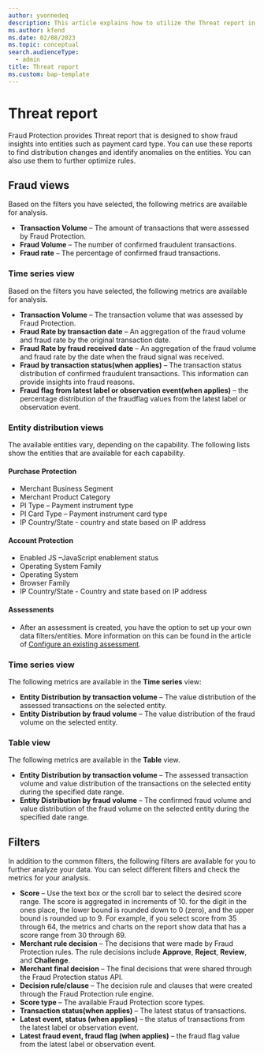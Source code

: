 ```yaml
---
author: yvonnedeq
description: This article explains how to utilize the Threat report in Microsoft Dynamics 365 Fraud Protection.
ms.author: kfend
ms.date: 02/08/2023
ms.topic: conceptual
search.audienceType:
  - admin
title: Threat report
ms.custom: bap-template
---
```


# Threat report

Fraud Protection provides Threat report that is designed to show fraud insights into entities such as payment card type. You can use these reports to find distribution changes and identify anomalies on the entities. You can also use them to further optimize rules.

## Fraud views
Based on the filters you have selected, the following metrics are available for analysis.

- **Transaction Volume** – The amount of transactions that were assessed by Fraud Protection.
- **Fraud Volume** – The number of confirmed fraudulent transactions.
- **Fraud rate** – The percentage of confirmed fraud transactions.

### Time series view 
Based on the filters you have selected, the following metrics are available for analysis.

- **Transaction Volume** – The transaction volume that was assessed by Fraud Protection.
- **Fraud Rate by transaction date** – An aggregation of the fraud volume and fraud rate by the original transaction date.
- **Fraud Rate by fraud received date** – An aggregation of the fraud volume and fraud rate by the date when the fraud signal was received.
- **Fraud by transaction status(when applies)** – The transaction status distribution of confirmed fraudulent transactions. This information can provide insights into fraud reasons.
- **Fraud flag from latest label or observation event(when applies)** – the percentage distribution of the fraudflag values from the latest label or observation event.  

### Entity distribution views
The available entities vary, depending on the capability. The following lists show the entities that are available for each capability.

#### Purchase Protection

- Merchant Business Segment
- Merchant Product Category
- PI Type – Payment instrument type
- PI Card Type – Payment instrument card type
- IP Country/State - country and state based on IP address

#### Account Protection
- Enabled JS –JavaScript enablement status
- Operating System Family
- Operating System
- Browser Family
- IP Country/State - Country and state based on IP address

#### Assessments
- After an assessment is created, you have the option to set up your own data filters/entities. More information on this can be found in the article of [Configure an existing assessment](assessment-configure-existing.md).

### Time series view
The following metrics are available in the **Time series** view:

- **Entity Distribution by transaction volume** – The value distribution of the assessed transactions on the selected entity.
- **Entity Distribution by fraud volume** – The value distribution of the fraud volume on the selected entity.

### Table view
The following metrics are available in the **Table** view.

- **Entity Distribution by transaction volume** – The assessed transaction volume and value distribution of the transactions on the selected entity during the specified date range.
- **Entity Distribution by fraud volume** – The confirmed fraud volume and value distribution of the fraud volume on the selected entity during the specified date range.

## Filters
In addition to the common filters, the following filters are available for you to further analyze your data. You can select different filters and check the metrics for your analysis.

- **Score** – Use the text box or the scroll bar to select the desired score range. The score is aggregated in increments of 10. for the digit in the ones place, the lower bound is rounded down to 0 (zero), and the upper bound is rounded up to 9. For example, if you select score from 35 through 64, the metrics and charts on the report show data that has a score range from 30 through 69.
- **Merchant rule decision** – The decisions that were made by Fraud Protection rules. The rule decisions include **Approve**, **Reject**, **Review**, and **Challenge**.
- **Merchant final decision** – The final decisions that were shared through the Fraud Protection status API.
- **Decision rule/clause** – The decision rule and clauses that were created through the Fraud Protection rule engine.
- **Score type** – The available Fraud Protection score types.
- **Transaction status(when applies)** – The latest status of transactions.
- **Latest event, status (when applies)** – the status of transactions from the latest label or observation event.  
- **Latest fraud event, fraud flag (when applies)** – the fraud flag value from the latest label or observation event.
